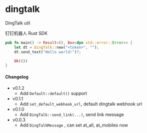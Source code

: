 # dingtalk

DingTalk util

钉钉机器人 Rust SDK

```rust
pub fn main() -> Result<(), Box<dyn std::error::Error>> {
    let dt = DingTalk::new("<token>", "");
    dt.send_text("Hello world!")?;

    Ok(())
}
```


#### Changelog

* v0.1.2
    * Add `Default::default()` support
* v0.1.1
    * Add `set_default_webhook_url`, default dingtalk webhook url
* v0.1.0
    * Add `DingTalk::send_link(...)`, send link message
* v0.0.3
    * Add `DingTalkMessage` , can set at_all, at_mobiles now

